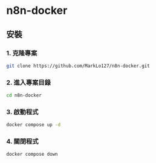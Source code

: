 # n8n-docker

## 安裝

### 1. 克隆專案

```bash
git clone https://github.com/MarkLo127/n8n-docker.git
```

### 2. 進入專案目錄
```bash
cd n8n-docker
```
### 3. 啟動程式
```bash
docker compose up -d
```
### 4. 關閉程式
```bash
docker compose down
```
